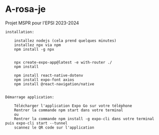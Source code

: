 # A-rosa-je
Projet MSPR pour l'EPSI 2023-2024

    installation:

        installez nodejs (cela prend quelques minutes)
        installez npx via npm
        npm install -g npx
        

        npx create-expo-app@latest -e with-router ./
        npm install

        npm install react-native-dotenv
        npm install expo-font axios
        npm install @react-navigation/native


    Démarrage application:

        Télécharger l'application Expo Go sur votre téléphone
        Rentrer la commande npm start dans votre terminal
        ou
        Rentrer la commande npm install -g expo-cli dans votre terminal puis expo-cli start --tunnel
        scannez le QR code sur l'application